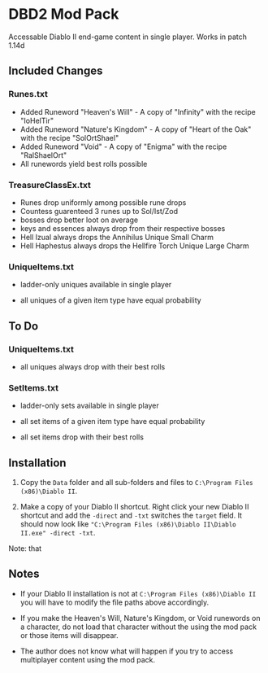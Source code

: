 
# DBD2 Mod Pack

Accessable Diablo II end-game content in single player. Works in patch 1.14d

## Included Changes

### Runes.txt

* Added Runeword "Heaven's Will" - A copy of "Infinity" with the recipe "IoHelTir"
* Added Runeword "Nature's Kingdom" - A copy of "Heart of the Oak" with the recipe "SolOrtShael"
* Added Runeword "Void" - A copy of "Enigma" with the recipe "RalShaelOrt"
* All runewords yield best rolls possible

### TreasureClassEx.txt

* Runes drop uniformly among possible rune drops
* Countess guarenteed 3 runes up to Sol/Ist/Zod
* bosses drop better loot on average
* keys and essences always drop from their respective bosses
* Hell Izual always drops the Annihilus Unique Small Charm
* Hell Haphestus always drops the Hellfire Torch Unique Large Charm

### UniqueItems.txt

* ladder-only uniques available in single player

* all uniques of a given item type have equal probability

## To Do

### UniqueItems.txt

* all uniques always drop with their best rolls

### SetItems.txt

* ladder-only sets available in single player

* all set items of a given item type have equal probability

* all set items drop with their best rolls

## Installation

1) Copy the `Data` folder and all sub-folders and files to `C:\Program Files (x86)\Diablo II`.

2) Make a copy of your Diablo II shortcut. Right click your new Diablo II shortcut and add the `-direct` and `-txt` switches the `target` field. It should now look like `"C:\Program Files (x86)\Diablo II\Diablo II.exe" -direct -txt`.

Note: that 

## Notes

* If your Diablo II installation is not at `C:\Program Files (x86)\Diablo II` you will have to modify the file paths above accordingly.

* If you make the Heaven's Will, Nature's Kingdom, or Void runewords on a character, do not load that character without the using the mod pack or those items will disappear.

* The author does not know what will happen if you try to access multiplayer content using the mod pack.
